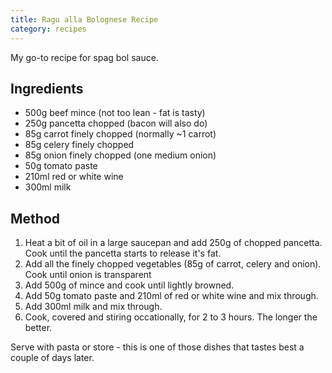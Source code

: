 ```yaml
---
title: Ragu alla Bolognese Recipe
category: recipes
---
```


My go-to recipe for spag bol sauce.

## Ingredients

- 500g beef mince (not too lean - fat is tasty)
- 250g pancetta chopped (bacon will also do)
- 85g carrot finely chopped (normally ~1 carrot)
- 85g celery finely chopped
- 85g onion finely chopped (one medium onion)
- 50g tomato paste
- 210ml red or white wine
- 300ml milk

## Method

1. Heat a bit of oil in a large saucepan and add 250g of chopped pancetta. Cook until the pancetta starts to release it's fat.
2. Add all the finely chopped vegetables (85g of carrot, celery and onion). Cook until onion is transparent
3. Add 500g of mince and cook until lightly browned.
4. Add 50g tomato paste and 210ml of red or white wine and mix through.
5. Add 300ml milk and mix through.
6. Cook, covered and stiring occationally, for 2 to 3 hours. The longer the better.

Serve with pasta or store - this is one of those dishes that tastes best a couple of days later.
